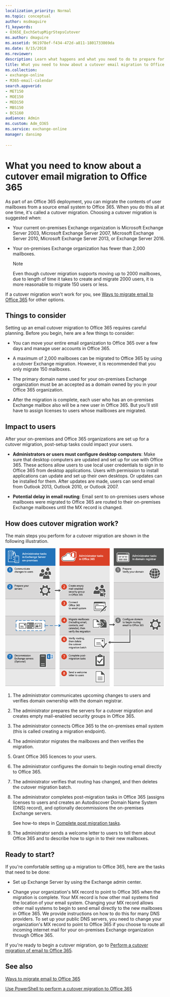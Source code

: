 ```yaml
---
localization_priority: Normal
ms.topic: conceptual
author: msdmaguire
f1_keywords:
- O365E_ExchSetupMigrStepsCutover
ms.author: dmaguire
ms.assetid: 961978ef-f434-472d-a811-1801733869da
ms.date: 8/15/2018
ms.reviewer: 
description: Learn what happens and what you need to do to prepare for a cutover migration to Office 365.
title: What you need to know about a cutover email migration to Office 365
ms.collection: 
- exchange-online
- M365-email-calendar
search.appverid:
- MET150
- MOE150
- MED150
- MBS150
- BCS160
audience: Admin
ms.custom: Adm_O365
ms.service: exchange-online
manager: dansimp

---
```


# What you need to know about a cutover email migration to Office 365

As part of an Office 365 deployment, you can migrate the contents of user mailboxes from a source email system to Office 365. When you do this all at one time, it's called a cutover migration. Choosing a cutover migration is suggested when:

- Your current on-premises Exchange organization is Microsoft Exchange Server 2003, Microsoft Exchange Server 2007, Microsoft Exchange Server 2010, Microsoft Exchange Server 2013, or Exchange Server 2016.

- Your on-premises Exchange organization has fewer than 2,000 mailboxes.

    > [!NOTE]
    > Even though cutover migration supports moving up to 2000 mailboxes, due to length of time it takes to create and migrate 2000 users, it is more reasonable to migrate 150 users or less.

If a cutover migration won't work for you, see [Ways to migrate email to Office 365](mailbox-migration.md) for other options.

## Things to consider
<a name="THingstoconsider"> </a>

Setting up an email cutover migration to Office 365 requires careful planning. Before you begin, here are a few things to consider:

- You can move your entire email organization to Office 365 over a few days and manage user accounts in Office 365.

- A maximum of 2,000 mailboxes can be migrated to Office 365 by using a cutover Exchange migration. However, it is recommended that you only migrate 150 mailboxes.

- The primary domain name used for your on-premises Exchange organization must be an accepted as a domain owned by you in your Office 365 organization.

- After the migration is complete, each user who has an on-premises Exchange mailbox also will be a new user in Office 365. But you'll still have to assign licenses to users whose mailboxes are migrated.

## Impact to users
<a name="Impacttousers"> </a>

After your on-premises and Office 365 organizations are set up for a cutover migration, post-setup tasks could impact your users.

- **Administrators or users must configure desktop computers**: Make sure that desktop computers are updated and set up for use with Office 365. These actions allow users to use local user credentials to sign in to Office 365 from desktop applications. Users with permission to install applications can update and set up their own desktops. Or updates can be installed for them. After updates are made, users can send email from Outlook 2013, Outlook 2010, or Outlook 2007.

- **Potential delay in email routing**: Email sent to on-premises users whose mailboxes were migrated to Office 365 are routed to their on-premises Exchange mailboxes until the MX record is changed.

## How does cutover migration work?
<a name="howdoesitwork"> </a>

The main steps you perform for a cutover migration are shown in the following illustration.

![Process for performing a cutover email migration to Office 365](media/a607954b-1ab6-40e6-becc-d61ad5a35d69.png)

1. The administrator communicates upcoming changes to users and verifies domain ownership with the domain registrar.

2. The administrator prepares the servers for a cutover migration and creates empty mail-enabled security groups in Office 365.

3. The administrator connects Office 365 to the on-premises email system (this is called creating a migration endpoint).

4. The administrator migrates the mailboxes and then verifies the migration.

5. Grant Office 365 licences to your users.

6. The administrator configures the domain to begin routing email directly to Office 365.

7. The administrator verifies that routing has changed, and then deletes the cutover migration batch.

8. The administrator completes post-migration tasks in Office 365 (assigns licenses to users and creates an Autodiscover Domain Name System (DNS) record), and optionally decommissions the on-premises Exchange servers.

    See how-to steps in [Complete post migration tasks](cutover-migration-to-office-365.md#complete-post-migration-tasks).

9. The administrator sends a welcome letter to users to tell them about Office 365 and to describe how to sign in to their new mailboxes.

## Ready to start?
<a name="ReadyTOStart"> </a>

If you're comfortable setting up a migration to Office 365, here are the tasks that need to be done:

- Set up Exchange Server by using the Exchange admin center.

- Change your organization's MX record to point to Office 365 when the migration is complete. Your MX record is how other mail systems find the location of your email system. Changing your MX record allows other mail systems to begin to send email directly to the new mailboxes in Office 365. We provide instructions on how to do this for many DNS providers. To set up your public DNS servers, you need to change your organization's MX record to point to Office 365 if you choose to route all incoming internet mail for your on-premises Exchange organization through Office 365.

If you're ready to begin a cutover migration, go to [Perform a cutover migration of email to Office 365](cutover-migration-to-office-365.md).

## See also
<a name="ReadyTOStart"> </a>

[Ways to migrate email to Office 365](mailbox-migration.md)

[Use PowerShell to perform a cutover migration to Office 365](https://go.microsoft.com/fwlink/p/?LinkId=615253)

